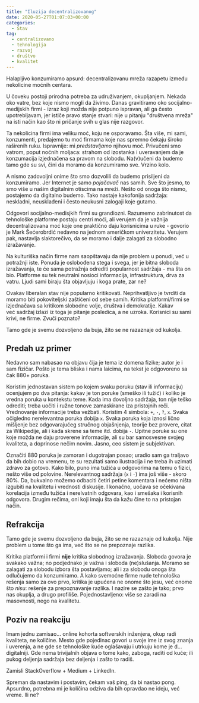 ```yaml
---
title: "Iluzija decentralizovanog"
date: 2020-05-27T01:07:03+00:00
categories:
  - Stav
tag:
  - centralizovano
  - tehnologija
  - razvoj
  - društvo
  - kvalitet
---
```


Halapljivo konzumiramo apsurd: decentralizovanu mreža razapetu između nekolicine moćnih centara.

<!-- more -->

U čoveku postoji prirodna potreba za udruživanjem, okupljanjem. Nekada oko vatre, bez koje nismo mogli da živimo. Danas gravitiramo oko socijalno-medijskih firmi - izraz koji možda nije potpuno ispravan, ali ga često upotrebljavam, jer ističe pravo stanje stvari: nije u pitanju "društvena mreža" na isti način kao što ni pričanje svih u glas nije razgovor.

Ta nekolicina firmi ima veliku moć, koju ne osporavamo. Šta više, mi sami, konzumenti, predajemo tu moć firmama koje nas spremno čekaju široko raširenih ruku. Ispravnije: mi _predstavljamo_ njihovu moć. Privučeni smo vatrom, poput noćnih moljaca: strahom od izostanka i uveravanjem da je konzumacija izjednačena sa pravom na slobodu. Na(v)učeni da budemo tamo gde su svi, čini da moramo da konzumiramo sve. Vrzino kolo.

A nismo zadovoljni onime što smo dozvolili da budemo prisiljeni da konzumiramo. Jer Internet je samo _pojačavač_ nas samih. Sve što jesmo, to smo više u našim digitalnim otiscima na mreži. Nešto od onoga što nismo, postajemo da digitalno budemo. Tako nastaje kakofonija sadržaja: neskladni, neusklađeni i često neukusni zalogaji koje gutamo.

Odgovori socijalno-medisjkih firmi su grandiozni. Razumemo zabrinutost da tehnološke platforme postaju centri moći, ali verujem da je važnija decentralizovana moć koje one praktično daju korisnicima u ruke - govorio je Mark Šećerobrdić nedavno na jednom američkom univerzitetu. Verujem pak, nastavlja slaktorečivo, da se moramo i dalje zalagati za slobodno izražavanje.

Na kulturiška način firme nam saopštavaju da nije problem u ponudi, već u potražnji iste. Ponuda je oslobođena stega i svega, jer je bitna sloboda izražavanja, te će sama potražnja odrediti popularnost sadržaja - ma šta on bio. Platforme su tek neutralni nosioci informacija, infrastruktura, drva za vatru. Ljudi sami biraju šta objavljuju i koga prate, zar ne?

Ovakav liberalan stav nije popularno kritikovati. Neprihvatljivo je tvrditi da moramo biti pokoviteljski zaštićeni od sebe samih. Kritika platformi/firmi se izjednačava sa kritikom slobodne volje, društva i demokratije. Kakav već sadržaj izlazi iz toga je pitanje posledica, a ne uzroka. Korisnici su sami krivi, ne firme. Zvuči poznato?

Tamo gde je svemu dozvoljeno da buja, žito se ne razaznaje od kukolja.

## Predah uz primer

Nedavno sam nabasao na objavu čija je tema iz domena fizike; autor je i sam fizičar. Pošto je tema bliska i nama laicima, na tekst je odgovoreno sa čak 880+ poruka.

Koristim jednostavan sistem po kojem svaku poruku (stav ili informaciju) ocenjujem po dva pitanja: kakav je ton poruke (smeško ili tužić) i koliko je vredna poruka u kontekstu teme. Kada ima dovoljno sadržaja, ton nije teško odrediti; treba uočiti i ružne tonove zamaskirane iza pristojnih reči. Vrednovanje informacije treba vežbati. Koristim 4 simbola: `+`, `-`, `?`, `x`.  Svaka očigledno nerelevantna poruka dobija `x`. Svaka poruka koja iznosi lično mišljenje bez odgovarajućeg stručnog objašnjenja, teorije bez provere, citat za Wikipedije, ali i kada skrene sa teme itd. dobija `-`. Upitne poruke su one koje možda ne daju proverene informacije, ali su bar samosvesne svojeg kvaliteta, a doprinose nečim novim. Jasno, ceo sistem je subjektivan.

Označiti 880 poruka je zamoran i dugotrajan posao; uradio sam ga traljavo da bih dobio na vremenu, te su rezultati samo ilustracija i ne treba ih uzimati zdravo za gotovo. Kako bilo, puno ima tužića u odgovorima na temu o fizici, nešto više od polovine. Nerelevantnog sadržaja (`x` i `-`) ima još više - skoro 80%. Da, bukvalno možemo odbaciti četiri petine komentara i nećemo ništa izgubiti na kvalitetu i vrednosti diskusije. I konačno, uočava se očekivana korelacija između tužića i nerelvatnih odgovara, kao i smešaka i korisnih odgovora. Drugim rečima, oni koji imaju šta da kažu čine to na pristojan način.

## Refrakcija

Tamo gde je svemu dozvoljeno da buja, žito se ne razaznaje od kukolja. Nije problem u tome što ga ima, već što se ne prepoznaje razlika.

Kritika platformi i firmi **nije** kritika slobodnog izražavanja. Sloboda govora je svakako važna; no podjednako je važna i sloboda (ne)slušanja. Moramo se zalagati za slobodu izbora šta postavljamo; ali i za slobodu onoga šta odlučujemo da konzumiramo. A kako svemoćne firme nude tehnološka rešenja samo za ovo prvo, kritika je upućena ne onome što jesu, već onome što _nisu_: rešenje za prepoznavanje razlika. I nazire se zašto je tako; prvo nas okuplja, a drugo profiliše. Pojednostavljeno: više se zaradi na masovnosti, nego na kvalitetu.

## Poziv na reakciju

Imam jednu zamisao... online kohorta softverskih inženjera, okup radi kvaliteta, ne količine. Mesto gde pojedinac govori u svoje ime iz svog znanja i uverenja, a ne gde se tehnološke kuće oglašavaju i utrkuju kome je d... digitalniji. Gde nema trivijalnih objava o tome kako, zaboga, raditi od kuće; ili pukog deljenja sadržaja bez deljenja i zašto to radiš.

Zamisli StackOverflow + Medium + LinkedIn.

Spreman da nastavim i postavim, čekam vaš ping, da bi nastao pong. Apsurdno, potrebna mi je količina odziva da bih opravdao ne ideju, već vreme. Ili ne?
